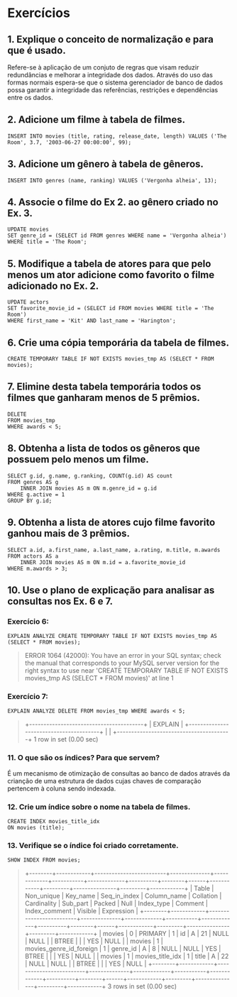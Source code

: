 # Exercícios

## 1. Explique o conceito de normalização e para que é usado.

Refere-se à aplicação de um conjuto de regras que visam reduzir redundâncias e
melhorar a integridade dos dados. Através do uso das formas normais espera-se
que o sistema gerenciador de banco de dados possa garantir a integridade das
referências, restrições e dependências entre os dados.

## 2. Adicione um filme à tabela de filmes.

```
INSERT INTO movies (title, rating, release_date, length) VALUES ('The Room', 3.7, '2003-06-27 00:00:00', 99);
```

## 3. Adicione um gênero à tabela de gêneros.

```
INSERT INTO genres (name, ranking) VALUES ('Vergonha alheia', 13);
```

## 4. Associe o filme do Ex 2. ao gênero criado no Ex. 3.

```
UPDATE movies
SET genre_id = (SELECT id FROM genres WHERE name = 'Vergonha alheia')
WHERE title = 'The Room';
```

## 5. Modifique a tabela de atores para que pelo menos um ator adicione como favorito o filme adicionado no Ex. 2.

```
UPDATE actors
SET favorite_movie_id = (SELECT id FROM movies WHERE title = 'The Room')
WHERE first_name = 'Kit' AND last_name = 'Harington';
```

## 6. Crie uma cópia temporária da tabela de filmes.

```
CREATE TEMPORARY TABLE IF NOT EXISTS movies_tmp AS (SELECT * FROM movies);
```

## 7. Elimine desta tabela temporária todos os filmes que ganharam menos de 5 prêmios.

```
DELETE
FROM movies_tmp
WHERE awards < 5;
```

## 8. Obtenha a lista de todos os gêneros que possuem pelo menos um filme.

```
SELECT g.id, g.name, g.ranking, COUNT(g.id) AS count
FROM genres AS g
    INNER JOIN movies AS m ON m.genre_id = g.id
WHERE g.active = 1
GROUP BY g.id;
```

## 9. Obtenha a lista de atores cujo filme favorito ganhou mais de 3 prêmios.

```
SELECT a.id, a.first_name, a.last_name, a.rating, m.title, m.awards
FROM actors AS a
    INNER JOIN movies AS m ON m.id = a.favorite_movie_id
WHERE m.awards > 3;
```

## 10. Use o plano de explicação para analisar as consultas nos Ex. 6 e 7.


### Exercício 6:

```
EXPLAIN ANALYZE CREATE TEMPORARY TABLE IF NOT EXISTS movies_tmp AS (SELECT * FROM movies);
```

> ERROR 1064 (42000): You have an error in your SQL syntax; check the manual that corresponds to your MySQL server version for the right syntax to use near 'CREATE TEMPORARY TABLE IF NOT EXISTS movies_tmp AS (SELECT * FROM movies)' at line 1

### Exercício 7:

```
EXPLAIN ANALYZE DELETE FROM movies_tmp WHERE awards < 5;
```

> +----------------------------------------+
> | EXPLAIN                                |
> +----------------------------------------+
> | <not executable by iterator executor>
>  |
> +----------------------------------------+
> 1 row in set (0.00 sec)

### 11. O que são os índices? Para que servem?

É um mecanismo de otimização de consultas ao banco de dados através da crianção
de uma estrutura de dados cujas chaves de comparação pertencem à coluna sendo
indexada.

### 12. Crie um índice sobre o nome na tabela de filmes.

```
CREATE INDEX movies_title_idx
ON movies (title);
```

### 13. Verifique se o índice foi criado corretamente.

```
SHOW INDEX FROM movies;
```

> +--------+------------+-------------------------+--------------+-------------+-----------+-------------+----------+--------+------+------------+---------+---------------+---------+------------+
> | Table  | Non_unique | Key_name                | Seq_in_index | Column_name | Collation | Cardinality | Sub_part | Packed | Null | Index_type | Comment | Index_comment | Visible | Expression |
> +--------+------------+-------------------------+--------------+-------------+-----------+-------------+----------+--------+------+------------+---------+---------------+---------+------------+
> | movies |          0 | PRIMARY                 |            1 | id          | A         |          21 |     NULL |   NULL |      | BTREE      |         |               | YES     | NULL       |
> | movies |          1 | movies_genre_id_foreign |            1 | genre_id    | A         |           8 |     NULL |   NULL | YES  | BTREE      |         |               | YES     | NULL       |
> | movies |          1 | movies_title_idx        |            1 | title       | A         |          22 |     NULL |   NULL |      | BTREE      |         |               | YES     | NULL       |
> +--------+------------+-------------------------+--------------+-------------+-----------+-------------+----------+--------+------+------------+---------+---------------+---------+------------+
> 3 rows in set (0.00 sec)
